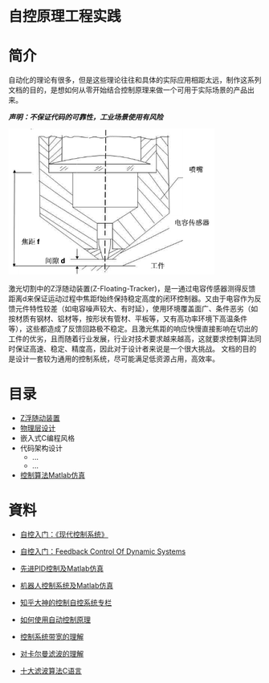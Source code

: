 自控原理工程实践
======
# 简介
自动化的理论有很多，但是这些理论往往和具体的实际应用相距太远，制作这系列文档的目的，是想如何从零开始结合控制原理来做一个可用于实际场景的产品出来。

***声明：不保证代码的可靠性，工业场景使用有风险***

![z_floating_tracker][1]

激光切割中的Z浮随动装置(Z-Floating-Tracker)，是一通过电容传感器测得反馈距离d来保证运动过程中焦距f始终保持稳定高度的闭环控制器。又由于电容作为反馈元件特性较差（如电容噪声较大、有时延），使用环境覆盖面广、条件恶劣（如按材质有钢材、铝材等，按形状有管材、平板等，又有高功率环境下高温条件等），这些都造成了反馈回路极不稳定。且激光焦距的响应快慢直接影响在切出的工件的优劣，且而随着行业发展，行业对技术要求越来越高，这就要求控制算法同时保证高速、稳定、精度高，因此对于设计者来说是一个很大挑战。
文档的目的是设计一套较为通用的控制系统，尽可能满足低资源占用，高效率。
# 目录
* [Z浮随动装置][introduction]
* [物理层设计][chapter1]
*  嵌入式C编程风格
*  代码架构设计
    * ...
    * ...
*  [控制算法Matlab仿真][matlab_code1]
# 資料
* [自控入门：《现代控制系统》][2]
* [自控入门：Feedback Control Of Dynamic Systems][3]
* [先进PID控制及Matlab仿真][4]
* [机器人控制系统及Matlab仿真][5]
* [知乎大神的控制自控系统专栏][6]
* [如何使用自动控制原理][7]
* [控制系统带宽的理解][8]
* [对卡尔曼滤波的理解][9]
* [十大滤波算法C语言][10]

  [introduction]: ./docs/Introduction.md
  [chapter1]: docs/Chapter1.md
  [problem2]: docs/Chapter2.md
  [matlab_code1]: ./matlab_code/Z_floating_tracker(capacity).m


  [1]: ./img/laser.png
  [2]: http://www.xuexi111.com/book/jishu/322.html
  [3]: https://www.researchgate.net/publication/225075468_Feedback_Control_Of_Dynamic_Systems
  [4]: https://pan.baidu.com/s/1rIxk0
  [5]: http://down.51cto.com/zt/5272
  [6]: https://zhuanlan.zhihu.com/control
  [7]: https://www.zhihu.com/question/34329121
  [8]: https://www.zhihu.com/question/40756707?sort=created
  [9]: https://www.zhihu.com/question/23971601
  [10]: http://blog.csdn.net/qincode/article/details/50727016
